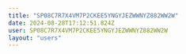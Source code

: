 ```yaml
---
title: "SP08C7R7X4VM7P2CKEE5YNGYJEZWWNYZ882WW2W"
date: 2024-08-28T17:12:51.824Z
user: SP08C7R7X4VM7P2CKEE5YNGYJEZWWNYZ882WW2W
layout: "users"
---
```

    